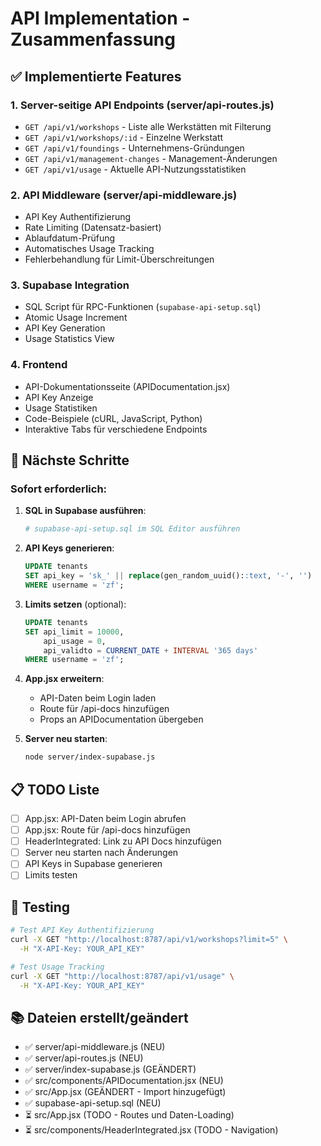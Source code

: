 # API Implementation - Zusammenfassung

## ✅ Implementierte Features

### 1. **Server-seitige API Endpoints** (server/api-routes.js)
- `GET /api/v1/workshops` - Liste alle Werkstätten mit Filterung
- `GET /api/v1/workshops/:id` - Einzelne Werkstatt
- `GET /api/v1/foundings` - Unternehmens-Gründungen
- `GET /api/v1/management-changes` - Management-Änderungen
- `GET /api/v1/usage` - Aktuelle API-Nutzungsstatistiken

### 2. **API Middleware** (server/api-middleware.js)
- API Key Authentifizierung
- Rate Limiting (Datensatz-basiert)
- Ablaufdatum-Prüfung
- Automatisches Usage Tracking
- Fehlerbehandlung für Limit-Überschreitungen

### 3. **Supabase Integration**
- SQL Script für RPC-Funktionen (`supabase-api-setup.sql`)
- Atomic Usage Increment
- API Key Generation
- Usage Statistics View

### 4. **Frontend** 
- API-Dokumentationsseite (APIDocumentation.jsx)
- API Key Anzeige
- Usage Statistiken
- Code-Beispiele (cURL, JavaScript, Python)
- Interaktive Tabs für verschiedene Endpoints

## 🚀 Nächste Schritte

### Sofort erforderlich:

1. **SQL in Supabase ausführen**:
   ```bash
   # supabase-api-setup.sql im SQL Editor ausführen
   ```

2. **API Keys generieren**:
   ```sql
   UPDATE tenants 
   SET api_key = 'sk_' || replace(gen_random_uuid()::text, '-', '') 
   WHERE username = 'zf';
   ```

3. **Limits setzen** (optional):
   ```sql
   UPDATE tenants 
   SET api_limit = 10000, 
       api_usage = 0,
       api_validto = CURRENT_DATE + INTERVAL '365 days'
   WHERE username = 'zf';
   ```

4. **App.jsx erweitern**:
   - API-Daten beim Login laden
   - Route für /api-docs hinzufügen
   - Props an APIDocumentation übergeben

5. **Server neu starten**:
   ```bash
   node server/index-supabase.js
   ```

## 📋 TODO Liste

- [ ] App.jsx: API-Daten beim Login abrufen
- [ ] App.jsx: Route für /api-docs hinzufügen  
- [ ] HeaderIntegrated: Link zu API Docs hinzufügen
- [ ] Server neu starten nach Änderungen
- [ ] API Keys in Supabase generieren
- [ ] Limits testen

## 🧪 Testing

```bash
# Test API Key Authentifizierung
curl -X GET "http://localhost:8787/api/v1/workshops?limit=5" \
  -H "X-API-Key: YOUR_API_KEY"

# Test Usage Tracking
curl -X GET "http://localhost:8787/api/v1/usage" \
  -H "X-API-Key: YOUR_API_KEY"
```

## 📚 Dateien erstellt/geändert

- ✅ server/api-middleware.js (NEU)
- ✅ server/api-routes.js (NEU)  
- ✅ server/index-supabase.js (GEÄNDERT)
- ✅ src/components/APIDocumentation.jsx (NEU)
- ✅ src/App.jsx (GEÄNDERT - Import hinzugefügt)
- ✅ supabase-api-setup.sql (NEU)
- ⏳ src/App.jsx (TODO - Routes und Daten-Loading)
- ⏳ src/components/HeaderIntegrated.jsx (TODO - Navigation)

